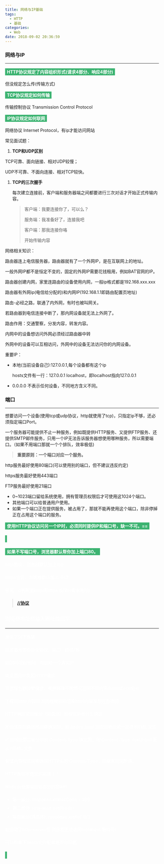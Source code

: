 ```yaml
---
title: 网络与IP基础
tags:
  - HTTP
  - 基础
categories:
  - Web
date: 2018-09-02 20:36:59
---
```






### 网络与IP

------





<font style="color:white;background:mediumseagreen;padding:3px 6px;font-weight:bold;line-height:28px">HTTP协议规定了内容组织形式(请求4部分、响应4部分)</font>

但没规定怎么传(传输方式)



<font style="color:white;background:mediumseagreen;padding:3px 6px;font-weight:bold;line-height:28px">TCP协议规定如何传输</font>

传输控制协议 Transmission Control Protocol



<font style="color:white;background:mediumseagreen;padding:3px 6px;font-weight:bold;line-height:28px">IP协议规定如何联网</font>

网络协议 Internet Protocol，有ip才能访问网站



常见面试题：

1. **TCP和UDP区别**

TCP可靠、面向链接、相对UDP较慢；

UDP不可靠、不面向连接、相对TCP较快。

1. **TCP的三次握手**

   每次建立连接前，客户端和服务器端之间都要进行三次对话才开始正式传输内容。

   > 客户端：我要连接你了，可以么？
   >
   > 服务端：我准备好了，连接我吧
   >
   > 客户端：那我连接你咯
   >
   > 开始传输内容



网络相关知识：

路由器连上电信服务器，路由器就有了一个外网IP，是在互联网上的地址。

一般外网IP都不是恒定不变的，固定的外网IP需要花钱租用，例如BAT官网的IP。



路由器创建内网，家里连路由的设备使用内网，一般ip格式都是192.168.xxx.xxx



路由器有外网ip(电信给分配的)和内网IP(192.168.1.1即路由配置页地址)

路由-必经之路，联通了内外网，有时也被叫网关。

若路由器到电信连接中断了，那内网设备就无法上外网了。 

路由作用：交通警察，分发内容，转发内容。



内网中的设备想访问外网必须经过路由器中转

外网中的设备可以互相访问，外网中的设备无法访问你的内网设备。



重要IP：

- 本地(当前设备自己):127.0.0.1,每个设备都有这个ip

  hosts文件有一行：127.0.0.1 localhost，即localhost指向127.0.0.1

- 0.0.0.0 不表示任何设备，不同地方含义不同。



### 端口

------



想要访问一个设备(使用tcp或udp协议，http就使用了tcp)，只指定ip不够，还必须指定端口Port。



一个服务器可能提供不止一种服务，例如既提供HTTP服务、又提供FTP服务、还提供SMTP邮件服务，只用一个IP无法告诉服务器想使用哪种服务，所以需要端口。（如果不用端口那就一个个排队，效率极低)



> **重要原则：一个端口对应一个服务。**

http服务最好使用80端口(可以使用别的端口，但不建议违反约定)

https服务最好使用443端口

FTP服务最好使用21端口



- 0~1023端口留给系统使用，拥有管理员权限后才可使用这1024个端口。
- 其他端口可以给普通用户使用。
- 如果一个端口正在提供服务，被占用了，那就不能再使用这个端口，除非停掉正在占用这个端口的服务。



<font style="color:white;background:mediumseagreen;padding:3px 6px;font-weight:bold;line-height:28px">使用HTTP协议访问另一个IP时，必须同时提供IP和端口号，缺一不可。==



<font style="color:white;background:mediumseagreen;padding:3px 6px;font-weight:bold;line-height:28px">如果不写端口号，浏览器默认帮你加上端口80。</font>

http协议，浏览器默认加上:80

https协议，浏览器默认加上:443



补充：//判断是http或https 或file(看本地时)

> [//协议](https://blog.csdn.net/jimbowong/article/details/54960244)

### 浏览器地址栏输入网址按回车

------

发生了以下事情：



浏览器先帮你补全协议、端口、路径/等

向DNS发起询问，电信给一个真实IP

浏览器向IP发起HTTP请求

百度服务器接受请求，根据路径不同情况返回不同内容(html或css或js)

下载到html内容后 浏览器解析和渲染html内容呈现在你面前





HTTP响应第四部分（消息体）的格式是由什么确定

❌ 由请求的路径的后缀确定的，如 /index.html 对应的响应就一定是 HTML 文件

✅ 由响应第二部分中的 Content-Type 确定的，如 Content-Type: text/html 表示 HTML 文件



保证内容格式需要确保HTTP头的 Content-Type，后缀真的无所谓。



HTTP路径不是文件路径！！



Node.js设置响应各部分内容API:

- 第一部分: response.statusCode = 200
- 第二部分: response.setHeader
- 第四部分(消息体): response.write('Hi')



若启动了http-server但 浏览器无法访问localhost:端口号/

可以检查下hosts文件配置是否有问题